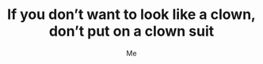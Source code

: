 ---
title: 'If you don’t want to look like a clown, don’t put on a clown suit'
author: Me
layout: quote
---